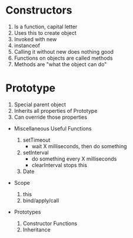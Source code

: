 # Constructors
  1. Is a function, capital letter
  2. Uses this to create object
  3. Invoked with new
  4. instanceof
  5. Calling it without new does nothing good
  6. Functions on objects are called methods
  7. Methods are "what the object can do"

# Prototype
  1. Special parent object
  2. Inherits all properties of Prototype
  3. Can override those properties



* Miscellaneous Useful Functions
	1. setTimeout
		* wait X milliseconds, then do something
	2. setInterval
		* do something every X milliseconds
		* clearInterval stops this
	2. Date

* Scope
	1. this
	2. bind/apply/call

* Prototypes
	1. Constructor Functions
	2. Inheritance
